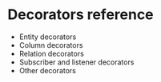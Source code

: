# Decorators reference

* Entity decorators
* Column decorators
* Relation decorators
* Subscriber and listener decorators
* Other decorators